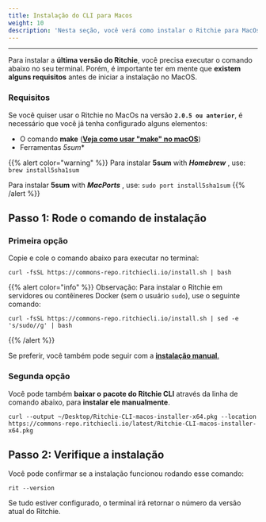 ```yaml
---
title: Instalação do CLI para Macos
weight: 10
description: 'Nesta seção, você verá como instalar o Ritchie para MacOs.'
---
```


---

Para instalar a **última versão do Ritchie**, você precisa executar o comando abaixo no seu terminal. Porém, é importante ter em mente que **existem alguns requisitos** antes de iniciar a instalação no MacOS.

### **Requisitos**

Se você quiser usar o Ritchie no MacOs na versão **`2.0.5 ou anterior`**, é necessário que você já tenha configurado alguns elementos:

* O comando **make** \([**Veja como usar "make" no macOS**](https://stackoverflow.com/questions/1469994/using-make-on-os-x)\)
* Ferramentas *5sum**

{{% alert color="warning" %}}
Para instalar **5sum** with _**Homebrew**_ , use: `brew install5sha1sum`

Para instalar **5sum** with _**MacPorts**_ , use: `sudo port install5sha1sum`
{{% /alert %}}

## Passo 1: Rode o comando de instalação

### Primeira opção

Copie e cole o comando abaixo para executar no terminal: 

```text
curl -fsSL https://commons-repo.ritchiecli.io/install.sh | bash
```

{{% alert color="info" %}}
Observação: Para instalar o Ritchie em servidores ou contêineres Docker (sem o usuário `sudo`), use o seguinte comando:

```text
curl -fsSL https://commons-repo.ritchiecli.io/install.sh | sed -e 's/sudo//g' | bash
```

{{% /alert %}}

Se preferir, você também pode seguir com a [**instalação manual**.](/pt-br/primeiros-passos/instalação-manual/)

### Segunda opção

Você pode também **baixar o** **pacote do Ritchie CLI** através da linha de comando abaixo, para **instalar ele manualmente**.

```text
curl --output ~/Desktop/Ritchie-CLI-macos-installer-x64.pkg --location https://commons-repo.ritchiecli.io/latest/Ritchie-CLI-macos-installer-x64.pkg
```

## Passo 2: Verifique a instalação

Você pode confirmar se a instalação funcionou rodando esse comando:

```text
rit --version
```

Se tudo estiver configurado, o terminal irá retornar o número da versão atual do Ritchie.
